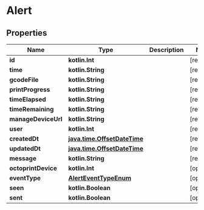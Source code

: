 
# Alert

## Properties
Name | Type | Description | Notes
------------ | ------------- | ------------- | -------------
**id** | **kotlin.Int** |  |  [readonly]
**time** | **kotlin.String** |  |  [readonly]
**gcodeFile** | **kotlin.String** |  |  [readonly]
**printProgress** | **kotlin.String** |  |  [readonly]
**timeElapsed** | **kotlin.String** |  |  [readonly]
**timeRemaining** | **kotlin.String** |  |  [readonly]
**manageDeviceUrl** | **kotlin.String** |  |  [readonly]
**user** | **kotlin.Int** |  |  [readonly]
**createdDt** | [**java.time.OffsetDateTime**](java.time.OffsetDateTime.md) |  |  [readonly]
**updatedDt** | [**java.time.OffsetDateTime**](java.time.OffsetDateTime.md) |  |  [readonly]
**message** | **kotlin.String** |  |  [readonly]
**octoprintDevice** | **kotlin.Int** |  |  [optional]
**eventType** | [**AlertEventTypeEnum**](AlertEventTypeEnum.md) |  |  [optional]
**seen** | **kotlin.Boolean** |  |  [optional]
**sent** | **kotlin.Boolean** |  |  [optional]



